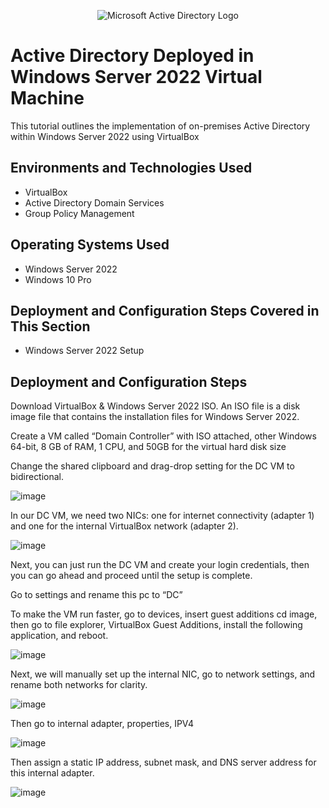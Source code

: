 <p align="center">
<img src="https://i.imgur.com/pU5A58S.png" alt="Microsoft Active Directory Logo"/>
</p>

<h1>Active Directory Deployed in Windows Server 2022 Virtual Machine </h1>
This tutorial outlines the implementation of on-premises Active Directory within Windows Server 2022 using VirtualBox<br />

<h2>Environments and Technologies Used</h2>

- VirtualBox
- Active Directory Domain Services
- Group Policy Management 

<h2>Operating Systems Used </h2>

- Windows Server 2022
- Windows 10 Pro

<h2>Deployment and Configuration Steps Covered in This Section</h2>

- Windows Server 2022 Setup

<h2>Deployment and Configuration Steps</h2>

Download VirtualBox & Windows Server 2022 ISO. An ISO file is a disk image file that contains the installation files for Windows Server 2022. 

Create a VM called “Domain Controller” with ISO attached, other Windows 64-bit, 8 GB of RAM, 1 CPU, and 50GB for the virtual hard disk size

Change the shared clipboard and drag-drop setting for the DC VM to bidirectional. 

![image](https://github.com/user-attachments/assets/2442ae6d-e777-4ac8-9fc8-ad5fbcf700d5)


In our DC VM, we need two NICs: one for internet connectivity (adapter 1) and one for the internal VirtualBox network (adapter 2). 

![image](https://github.com/user-attachments/assets/96141994-621c-4268-aad1-d2322eec4701)

Next, you can just run the DC VM and create your login credentials, then you can go ahead and proceed until the setup is complete. 

Go to settings and rename this pc to “DC”

To make the VM run faster, go to devices, insert guest additions cd image, then go to file explorer, VirtualBox Guest Additions, install the following application, and reboot. 

![image](https://github.com/user-attachments/assets/d644d104-c119-4bf3-857d-9969e63ee234)

Next, we will manually set up the internal NIC, go to network settings, and rename both networks for clarity. 

![image](https://github.com/user-attachments/assets/8e835a82-3235-4415-877e-090f3397225c)

Then go to internal adapter, properties, IPV4 

![image](https://github.com/user-attachments/assets/f0ade9b7-5b0f-48a5-8f43-05509ea5eb37)

Then assign a static IP address, subnet mask, and DNS server address for this internal adapter. 

![image](https://github.com/user-attachments/assets/fec17493-e361-453d-81e2-44a4bc7d21bb)


